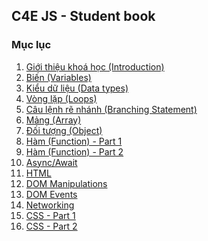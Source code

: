 ## C4E JS - Student book
### Mục lục
1. [Giới thiệu khoá học (Introduction)](course_intro/course_introduction.md)
2. [Biến (Variables)](/variables/variables.md)
3. [Kiểu dữ liệu (Data types)](/data_types/data_types.md)
4. [Vòng lặp (Loops)](/loops/loops.md)
5. [Câu lệnh rẽ nhánh (Branching Statement)](/branching/branching.md)
6. [Mảng (Array)](/array/array.md)
7. [Đối tượng (Object)](/object/object.md)
8. [Hàm (Function) - Part 1](/function/function-part1.md)
9. [Hàm (Function) - Part 2](/function/function-part2.md)
10. [Async/Await](/function/function-async-await.md)
11. [HTML](/html/html.md)
12. [DOM Manipulations](/dom/dom-manipulations.md)
13. [DOM Events](/dom/dom-events.md)
14. [Networking](/networking/networking.md)
15. [CSS - Part 1](/css/css-part1.md)
15. [CSS - Part 2](/css/css-part2.md)
<!-- 10. [Hàm Promise(Promise Function)](/function/function-promise.md) -->
<!-- 10. [Hàm Calbacks(Callbacks Function)](/function/function-callback.md) -->